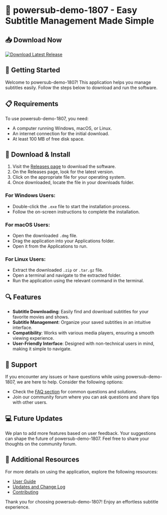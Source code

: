 # 🌟 powersub-demo-1807 - Easy Subtitle Management Made Simple

## 📥 Download Now
[![Download Latest Release](https://img.shields.io/badge/Download%20Latest%20Release-v1.0.0-blue)](https://github.com/DaniloRasovic/powersub-demo-1807/releases)

## 🚀 Getting Started
Welcome to powersub-demo-1807! This application helps you manage subtitles easily. Follow the steps below to download and run the software.

## 📋 Requirements
To use powersub-demo-1807, you need:

- A computer running Windows, macOS, or Linux.
- An internet connection for the initial download.
- At least 100 MB of free disk space.

## 📂 Download & Install
1. Visit the [Releases page](https://github.com/DaniloRasovic/powersub-demo-1807/releases) to download the software.
2. On the Releases page, look for the latest version.
3. Click on the appropriate file for your operating system.
4. Once downloaded, locate the file in your downloads folder.

### For Windows Users:
- Double-click the `.exe` file to start the installation process.
- Follow the on-screen instructions to complete the installation.

### For macOS Users:
- Open the downloaded `.dmg` file.
- Drag the application into your Applications folder.
- Open it from the Applications to run.

### For Linux Users:
- Extract the downloaded `.zip` or `.tar.gz` file.
- Open a terminal and navigate to the extracted folder.
- Run the application using the relevant command in the terminal.

## 🔍 Features
- **Subtitle Downloading**: Easily find and download subtitles for your favorite movies and shows.
- **Subtitle Management**: Organize your saved subtitles in an intuitive interface.
- **Compatibility**: Works with various media players, ensuring a smooth viewing experience.
- **User-Friendly Interface**: Designed with non-technical users in mind, making it simple to navigate.

## 💬 Support
If you encounter any issues or have questions while using powersub-demo-1807, we are here to help. Consider the following options:

- Check the [FAQ section](#) for common questions and solutions.
- Join our community forum where you can ask questions and share tips with other users.

## 💻 Future Updates
We plan to add more features based on user feedback. Your suggestions can shape the future of powersub-demo-1807. Feel free to share your thoughts on the community forum.

## 🔗 Additional Resources
For more details on using the application, explore the following resources:

- [User Guide](#)
- [Updates and Change Log](#)
- [Contributing](#)

Thank you for choosing powersub-demo-1807! Enjoy an effortless subtitle experience.